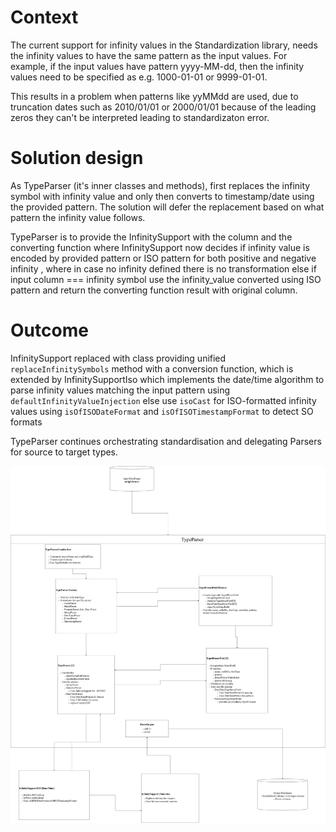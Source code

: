 # Context

The current support for infinity values in the Standardization library, needs the infinity values to have the same pattern as the input values. For example, if the input values have pattern yyyy-MM-dd, then the infinity values need to be specified as e.g. 1000-01-01 or 9999-01-01.

This results in a problem when patterns like yyMMdd are used, due to truncation dates such as 2010/01/01 or 2000/01/01  because of the leading zeros they can't be interpreted leading to standardizaton error.


# Solution design

As  TypeParser (it's inner classes and methods), first replaces the infinity symbol with infinity value and only then converts to timestamp/date using the provided pattern. The solution will  defer the replacement based on what pattern the infinity value follows.

TypeParser is to provide the InfinitySupport with the column and the converting function  where InfinitySupport now decides if infinity value is encoded by provided pattern or ISO pattern for both positive and negative infinity , where in case no infinity defined there is no transformation else if input column === infinity symbol use the infinity_value converted using ISO pattern and  return the converting function result with original column.
  
# Outcome

InfinitySupport replaced with class providing unified `replaceInfinitySymbols` method with a conversion function, which is extended by InfinitySupportIso which implements the date/time algorithm to parse infinity values matching the input pattern using `defaultInfinityValueInjection` else use `isoCast` for ISO-formatted infinity values using `isOfISODateFormat` and `isOfISOTimestampFormat` to detect SO formats

TypeParser continues orchestrating standardisation and delegating Parsers for source to target types.


![Architecture diagram!](InfinitySupport-ISO-fallback.png)

